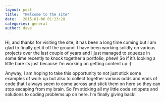 ```yaml
---
layout: post
title:  "Welcome to the site"
date:   2015-01-06 01:23:28
categories: general
author: dave
---
```

Hi, and thanks for visiting the site, it has been a long time coming but I am glad to finally get it off the ground. I have been working solidly on various projects over the last couple of years and I just managed to squeeze in some time recently to knock together a portfolio, phew! So if it’s looking a little bare its just because I’m working on getting content up :)

Anyway, I am hoping to take this opportunity to not just stick some examples of work up but also to collect together various odds and ends of code that I always seem to come across and stick them on here so they can stop  escaping from my brain. So I’m sticking all my little code snippets and solutions to coding problems up on here. I’m finally giving back!

